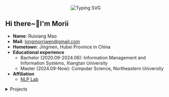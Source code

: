 <p align="center">
   <img src="https://readme-typing-svg.demolab.com?font=Fira+Code&pause=1000&center=true&vCenter=true&width=435&lines=Hello+World!" alt="Typing SVG" />
</p>


## Hi there~👋I'm Morii

- **Name**: Ruixiang Mao
- **Mail**: longmorriwen@gmail.com
- **Hometown**: Jingmen, Hubei Province in China
- **Educational experience**
  - Bachelor (2020.09-2024.06): Information Management and Information Systems, Xiangtan University
  - Master (2024.09-Now): Computer Science, Northeastern University
- **Affiliation**
  - [NLP Lab](http://team.neu.edu.cn/NEUNLPLab/zh_CN/index.htm)

 <details><summary>Projects</summary><p>


  - [M-CIF: MULTI-SCALE ALIGNMENT FOR CIF-BASED NON-AUTOREGRESSIVE ASR](https://github.com/Moriiikdt/M-CIF)

## 📈Statistics

<div align="center">
<span>&emsp;&emsp;</span>
<img height="170px" src="https://github-readme-stats.vercel.app/api?username=Moriiikdt&show_icons=true&theme=transparent" />
   <span>&emsp;&emsp;</span>
   <img height="170px" src="https://github-readme-stats.vercel.app/api/top-langs/?username=Moriiikdt&hide=javascript,html,css,jupyter%20notebook&layout=compact&langs_count=8" />
<span>&emsp;&emsp;</span>
</div>

<!-- <div align="center">
    <img  src="https://github-readme-streak-stats.herokuapp.com/?user=Miracle0x0" />
</div> -->
